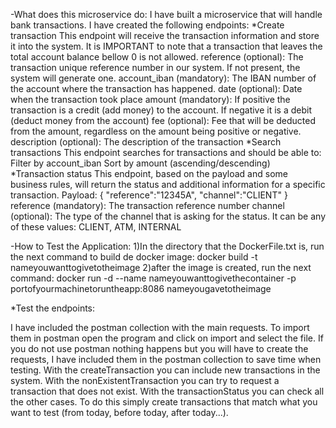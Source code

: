 -What does this microservice do:
  I have built a microservice that will handle bank transactions. I have created the
following endpoints: 
  *Create transaction
    This endpoint will receive the transaction information and store it into the system.
    It is IMPORTANT to note that a transaction that leaves the total account balance bellow 0 is not allowed.
        reference (optional): The transaction unique reference number in our system. If not present, the system
    will generate one.
    account_iban (mandatory): The IBAN number of the account where the transaction has happened.
    date (optional): Date when the transaction took place
    amount (mandatory): If positive the transaction is a credit (add money) to the account. If negative it is a
    debit (deduct money from the account)
    fee (optional): Fee that will be deducted from the amount, regardless on the amount being positive or
    negative.
    description (optional): The description of the transaction
  *Search transactions
    This endpoint searches for transactions and should be able to:
    Filter by account_iban
    Sort by amount (ascending/descending) 
  *Transaction status
    This endpoint, based on the payload and some business rules, will return the status and additional information
    for a specific transaction.
    Payload:
    {
    "reference":"12345A",
    "channel":"CLIENT"
    }
    reference (mandatory): The transaction reference number
    channel (optional): The type of the channel that is asking for the status. It can be any of these values:
    CLIENT, ATM, INTERNAL

-How to Test the Application:
  1)In the directory that the DockerFile.txt is, run the next command to build de docker image: docker build -t nameyouwanttogivetotheimage
  2)after the image is created, run the next command: docker run -d --name nameyouwanttogivethecontainer -p portofyourmachinetoruntheapp:8086 nameyougavetotheimage


  *Test the endpoints: 

  I have included the postman collection with the main requests. To import them in postman open the program and click on import and select the file. If you do not use postman nothing happens but you will have to create the requests, I have included them in the postman collection to save time when testing. With the createTransaction you can include new transactions in the system. With the nonExistentTransaction you can try to request a transaction that does not exist. With the transactionStatus you can check all the other cases. To do this simply create transactions that match what you want to test (from today, before today, after today...).
